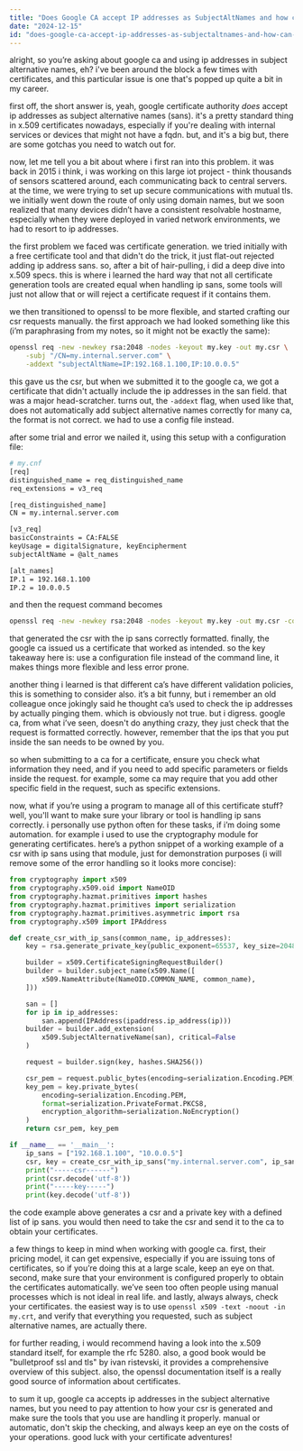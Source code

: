 ```yaml
---
title: "Does Google CA accept IP addresses as SubjectAltNames and how can I go about this?"
date: "2024-12-15"
id: "does-google-ca-accept-ip-addresses-as-subjectaltnames-and-how-can-i-go-about-this"
---
```


alright, so you’re asking about google ca and using ip addresses in subject alternative names, eh? i've been around the block a few times with certificates, and this particular issue is one that's popped up quite a bit in my career.

first off, the short answer is, yeah, google certificate authority *does* accept ip addresses as subject alternative names (sans). it's a pretty standard thing in x.509 certificates nowadays, especially if you're dealing with internal services or devices that might not have a fqdn. but, and it's a big but, there are some gotchas you need to watch out for.

now, let me tell you a bit about where i first ran into this problem. it was back in 2015 i think, i was working on this large iot project - think thousands of sensors scattered around, each communicating back to central servers. at the time, we were trying to set up secure communications with mutual tls. we initially went down the route of only using domain names, but we soon realized that many devices didn’t have a consistent resolvable hostname, especially when they were deployed in varied network environments, we had to resort to ip addresses.

the first problem we faced was certificate generation. we tried initially with a free certificate tool and that didn't do the trick, it just flat-out rejected adding ip address sans. so, after a bit of hair-pulling, i did a deep dive into x.509 specs. this is where i learned the hard way that not all certificate generation tools are created equal when handling ip sans, some tools will just not allow that or will reject a certificate request if it contains them.

we then transitioned to openssl to be more flexible, and started crafting our csr requests manually. the first approach we had looked something like this (i’m paraphrasing from my notes, so it might not be exactly the same):

```bash
openssl req -new -newkey rsa:2048 -nodes -keyout my.key -out my.csr \
    -subj "/CN=my.internal.server.com" \
    -addext "subjectAltName=IP:192.168.1.100,IP:10.0.0.5"
```

this gave us the csr, but when we submitted it to the google ca, we got a certificate that didn't actually include the ip addresses in the san field. that was a major head-scratcher. turns out, the `-addext` flag, when used like that, does not automatically add subject alternative names correctly for many ca, the format is not correct. we had to use a config file instead.

after some trial and error we nailed it, using this setup with a configuration file:

```bash
# my.cnf
[req]
distinguished_name = req_distinguished_name
req_extensions = v3_req

[req_distinguished_name]
CN = my.internal.server.com

[v3_req]
basicConstraints = CA:FALSE
keyUsage = digitalSignature, keyEncipherment
subjectAltName = @alt_names

[alt_names]
IP.1 = 192.168.1.100
IP.2 = 10.0.0.5
```

and then the request command becomes

```bash
openssl req -new -newkey rsa:2048 -nodes -keyout my.key -out my.csr -config my.cnf
```

that generated the csr with the ip sans correctly formatted.  finally, the google ca issued us a certificate that worked as intended. so the key takeaway here is: use a configuration file instead of the command line, it makes things more flexible and less error prone.

another thing i learned is that different ca’s have different validation policies, this is something to consider also. it’s a bit funny, but i remember an old colleague once jokingly said he thought ca’s used to check the ip addresses by actually pinging them. which is obviously not true. but i digress. google ca, from what i’ve seen, doesn't do anything crazy, they just check that the request is formatted correctly. however, remember that the ips that you put inside the san needs to be owned by you.

so when submitting to a ca for a certificate, ensure you check what information they need, and if you need to add specific parameters or fields inside the request. for example, some ca may require that you add other specific field in the request, such as specific extensions.

now, what if you’re using a program to manage all of this certificate stuff? well, you'll want to make sure your library or tool is handling ip sans correctly. i personally use python often for these tasks, if i’m doing some automation. for example i used to use the cryptography module for generating certificates. here’s a python snippet of a working example of a csr with ip sans using that module, just for demonstration purposes (i will remove some of the error handling so it looks more concise):

```python
from cryptography import x509
from cryptography.x509.oid import NameOID
from cryptography.hazmat.primitives import hashes
from cryptography.hazmat.primitives import serialization
from cryptography.hazmat.primitives.asymmetric import rsa
from cryptography.x509 import IPAddress

def create_csr_with_ip_sans(common_name, ip_addresses):
    key = rsa.generate_private_key(public_exponent=65537, key_size=2048)

    builder = x509.CertificateSigningRequestBuilder()
    builder = builder.subject_name(x509.Name([
        x509.NameAttribute(NameOID.COMMON_NAME, common_name),
    ]))

    san = []
    for ip in ip_addresses:
        san.append(IPAddress(ipaddress.ip_address(ip)))
    builder = builder.add_extension(
        x509.SubjectAlternativeName(san), critical=False
    )

    request = builder.sign(key, hashes.SHA256())

    csr_pem = request.public_bytes(encoding=serialization.Encoding.PEM)
    key_pem = key.private_bytes(
        encoding=serialization.Encoding.PEM,
        format=serialization.PrivateFormat.PKCS8,
        encryption_algorithm=serialization.NoEncryption()
    )
    return csr_pem, key_pem

if __name__ == '__main__':
    ip_sans = ["192.168.1.100", "10.0.0.5"]
    csr, key = create_csr_with_ip_sans("my.internal.server.com", ip_sans)
    print("-----csr------")
    print(csr.decode('utf-8'))
    print("-----key-----")
    print(key.decode('utf-8'))
```
the code example above generates a csr and a private key with a defined list of ip sans. you would then need to take the csr and send it to the ca to obtain your certificates.

a few things to keep in mind when working with google ca. first, their pricing model, it can get expensive, especially if you are issuing tons of certificates, so if you’re doing this at a large scale, keep an eye on that. second, make sure that your environment is configured properly to obtain the certificates automatically. we’ve seen too often people using manual processes which is not ideal in real life. and lastly, always always, check your certificates. the easiest way is to use `openssl x509 -text -noout -in my.crt`, and verify that everything you requested, such as subject alternative names, are actually there.

for further reading, i would recommend having a look into the x.509 standard itself, for example the rfc 5280. also, a good book would be "bulletproof ssl and tls" by ivan ristevski, it provides a comprehensive overview of this subject. also, the openssl documentation itself is a really good source of information about certificates.

to sum it up, google ca accepts ip addresses in the subject alternative names, but you need to pay attention to how your csr is generated and make sure the tools that you use are handling it properly. manual or automatic, don't skip the checking, and always keep an eye on the costs of your operations. good luck with your certificate adventures!
